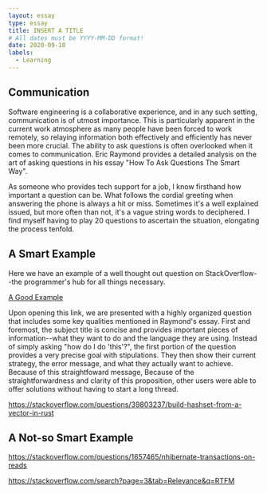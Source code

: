 ```yaml
---
layout: essay
type: essay
title: INSERT A TITLE
# All dates must be YYYY-MM-DD format!
date: 2020-09-10
labels:
  - Learning
---
```


## Communication
<p>Software engineering is a collaborative experience, and in any such setting, communication is of utmost importance. This is particularly apparent in the current work atmosphere as many people have been forced to work remotely, so relaying information both effectively and efficiently has never been more crucial. The ability to ask questions is often overlooked when it comes to communication. Eric Raymond provides a detailed analysis on the art of asking questions in his essay "How To Ask Questions The Smart Way". </p>
<p>As someone who provides tech support for a job, I know firsthand how important a question can be. What follows the cordial greeting when answering the phone is always a hit or miss. Sometimes it's a well explained issued, but more often than not, it's a vague string words to deciphered. I find myself having to play 20 questions to ascertain the situation, elongating the process tenfold.</p>

## A Smart Example
<p>Here we have an example of a well thought out question on StackOverflow--the programmer's hub for all things necessary.</p>

[A Good Example](https://stackoverflow.com/questions/39803237/build-hashset-from-a-vector-in-rust)

<p>Upon opening this link, we are presented with a highly organized question that includes some key qualities mentioned in Raymond's essay. First and foremost, the subject title is concise and provides important pieces of information--what they want to do and the language they are using. Instead of simply asking "how do I do 'this'?", the first portion of the question provides a very precise goal with stipulations. They then show their current strategy, the error message, and what they actually want to achieve. Because of this straightfoward message, Because of the straightforwardness and clarity of this proposition, other users were able to offer solutions without having to start a long thread. </p>

https://stackoverflow.com/questions/39803237/build-hashset-from-a-vector-in-rust

## A Not-so Smart Example

https://stackoverflow.com/questions/1657465/nhibernate-transactions-on-reads

https://stackoverflow.com/search?page=3&tab=Relevance&q=RTFM
